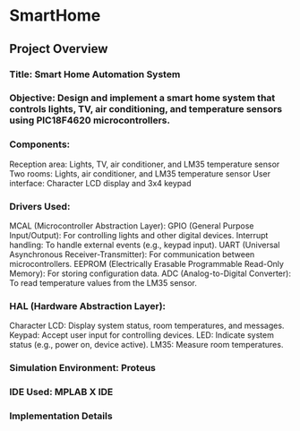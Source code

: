 # SmartHome
## Project Overview
### Title: Smart Home Automation System
### Objective: Design and implement a smart home system that controls lights, TV, air conditioning, and temperature sensors using PIC18F4620 microcontrollers.
### Components:
Reception area: Lights, TV, air conditioner, and LM35 temperature sensor
Two rooms: Lights, air conditioner, and LM35 temperature sensor
User interface: Character LCD display and 3x4 keypad
### Drivers Used:
MCAL (Microcontroller Abstraction Layer):
GPIO (General Purpose Input/Output): For controlling lights and other digital devices.
Interrupt handling: To handle external events (e.g., keypad input).
UART (Universal Asynchronous Receiver-Transmitter): For communication between microcontrollers.
EEPROM (Electrically Erasable Programmable Read-Only Memory): For storing configuration data.
ADC (Analog-to-Digital Converter): To read temperature values from the LM35 sensor.
### HAL (Hardware Abstraction Layer):
Character LCD: Display system status, room temperatures, and messages.
Keypad: Accept user input for controlling devices.
LED: Indicate system status (e.g., power on, device active).
LM35: Measure room temperatures.
### Simulation Environment: Proteus
### IDE Used: MPLAB X IDE
### Implementation Details
